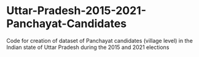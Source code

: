 # Uttar-Pradesh-2015-2021-Panchayat-Candidates
Code for creation of dataset of Panchayat candidates (village level) in the Indian state of Uttar Pradesh during the 2015 and 2021 elections
